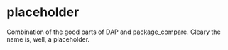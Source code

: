# placeholder
Combination of the good parts of DAP and package_compare. Cleary the name is, 
well, a placeholder.
